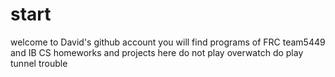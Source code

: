 # start
welcome to David's github account
you will find programs of FRC team5449 and IB CS homeworks and projects here
do not play overwatch
do play tunnel trouble
